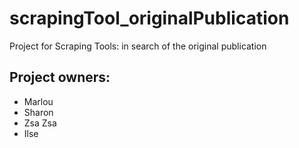 # scrapingTool_originalPublication

Project for Scraping Tools: in search of the original publication

## Project owners:

- Marlou
- Sharon
- Zsa Zsa
- Ilse
